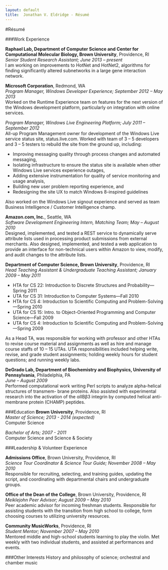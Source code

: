 ```yaml
---
layout: default
title:  Jonathan V. Eldridge - Résumé
---
```

#Résumé

###Work Experience

**Raphael Lab, Department of Computer Science and Center for Computational Molecular Biology, Brown University**, Providence, RI  
*Senior Student Research Assistant; June 2013 – present*  
I am working on improvements to HotNet and HotNet2, algorithms for finding significantly altered subnetworks in a large gene interaction network.

**Microsoft Corporation**, Redmond, WA  
*Program Manager, Windows Developer Experience; September 2012 – May 2013*  
Worked on the Runtime Experience team on features for the next version of the Windows development platform, particularly on integration with online services.

*Program Manager, Windows Live Engineering Platform; July 2011 – September 2012*  
All-up Program Management owner for development of the Windows Live service status site, status.live.com. Worked with team of 3 – 5 developers and 3 – 5 testers to rebuild the site from the ground up, including:

* Improving messaging quality through process changes and automated messaging,
* Isolating infrastructure to ensure the status site is available when other Windows Live services experience outages,
* Adding extensive instrumentation for quality of service monitoring and usage analysis,
* Building new user problem reporting experience, and
* Redesigning the site UX to match Windows 8-inspired guidelines


Also worked on the Windows Live signout experience and served as team Business Intelligence / Customer Intelligence champ.

**Amazon.com, Inc.**, Seattle, WA  
*Software Development Engineering Intern, Matching Team; May – August 2010*  
Designed, implemented, and tested a REST service to dynamically serve attribute lists used in processing product submissions from external merchants. Also designed, implemented, and tested a web application to provide an interface for non-technical users within Amazon to view, modify, and audit changes to the attribute lists.

**Department of Computer Science, Brown University**, Providence, RI  
*Head Teaching Assistant & Undergraduate Teaching Assistant; January 2009 – May 2011*

* HTA for CS 22: Introduction to Discrete Structures and Probability—Spring 2011
* UTA for CS 31: Introduction to Computer Systems—Fall 2010
* HTA for CS 4: Introduction to Scientific Computing and Problem-Solving—Spring 2010
* UTA for CS 15: Intro. to Object-Oriented Programming and Computer Science—Fall 2009
* UTA for CS 4: Introduction to Scientific Computing and Problem-Solving—Spring 2009

As a Head TA, was responsible for working with professor and other HTAs to revise course material and assignments as well as hire and manage course staffs of 10 – 15 UTAs. UTA responsibilities included helping write, revise, and grade student assignments; holding weekly hours for student questions; and running weekly labs.

**DeGrado Lab, Department of Biochemistry and Biophysics, University of Pennsylvania**, Philadelphia, PA  
*June – August 2009*  
Performed computational work writing Perl scripts to analyze alpha-helical structures of transmem- brane proteins. Also assisted with experimental research into the activation of the αIIBβ3 integrin by computed helical anti-membrane protein (CHAMP) peptides.


###Education
**Brown University**, Providence, RI  
*Master of Science; 2013 - 2014 (expected)*  
Computer Science

*Bachelor of Arts; 2007 - 2011*  
Computer Science and Science & Society

###Leadership & Volunteer Experience

**Admissions Office**, Brown University, Providence, RI  
*Science Tour Coordinator & Science Tour Guide; November 2008 – May 2010*  
Responsible for recruiting, selecting, and training guides, updating the script, and coordinating with departmental chairs and undergraduate groups.

**Office of the Dean of the College**, Brown University, Providence, RI  
*Meiklejohn Peer Advisor; August 2009 – May 2010*  
Peer academic advisor for incoming freshman students. Responsible for assisting students with the transition from high school to college, form choosing courses to utilizing university resources.

**Community MusicWorks**, Providence, RI  
*Student Mentor; November 2007 – May 2010*  
Mentored middle and high-school students learning to play the violin. Met weekly with two individual students, and assisted at performances and events.

###Other Interests
History and philosophy of science; orchestral and chamber music

<br/><br/>